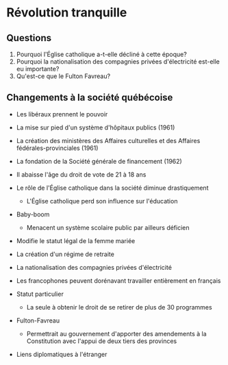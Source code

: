 # Révolution tranquille

## Questions

1. Pourquoi l'Église catholique a-t-elle décliné à cette époque?
2. Pourquoi la nationalisation des compagnies privées d'électricité est-elle eu importante?
3. Qu'est-ce que le Fulton Favreau?

## Changements à la société québécoise

- Les libéraux prennent le pouvoir
- La mise sur pied d'un système d'hôpitaux publics (1961)
- La création des ministères des Affaires culturelles et des Affaires fédérales-provinciales (1961)
- La fondation de la Société générale de financement (1962)
- Il abaisse l'âge du droit de vote de 21 à 18 ans
- Le rôle de l'Église catholique dans la société diminue drastiquement
    - L'Église catholique perd son influence sur l'éducation
- Baby-boom
    - Menacent un système scolaire public par ailleurs déficien
- Modifie le statut légal de la femme mariée
- La création d'un régime de retraite
- La nationalisation des compagnies privées d'électricité

- Les francophones peuvent dorénavant travailler entièrement en français
- Statut particulier
    - La seule à obtenir le droit de se retirer de plus de 30 programmes
- Fulton-Favreau
    - Permettrait au gouvernement d'apporter des amendements à la Constitution avec l'appui de deux tiers des provinces
- Liens diplomatiques à l'étranger